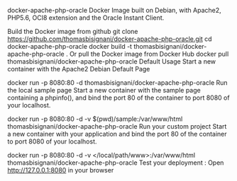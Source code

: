 docker-apache-php-oracle
Docker Image built on Debian, with Apache2, PHP5.6, OCI8 extension and the Oracle Instant Client.

Build the Docker image from github
git clone https://github.com/thomasbisignani/docker-apache-php-oracle.git
cd docker-apache-php-oracle
docker build -t thomasbisignani/docker-apache-php-oracle .
Or pull the Docker image from Docker Hub
docker pull thomasbisignani/docker-apache-php-oracle
Default Usage
Start a new container with the Apache2 Debian Default Page

docker run -p 8080:80 -d thomasbisignani/docker-apache-php-oracle
Run the local sample page
Start a new container with the sample page containing a phpinfo(), and bind the port 80 of the container to port 8080 of your localhost.

docker run -p 8080:80 -d -v $(pwd)/sample:/var/www/html thomasbisignani/docker-apache-php-oracle
Run your custom project
Start a new container with your application and bind the port 80 of the container to port 8080 of your localhost.

docker run -p 8080:80 -d -v </local/path/www>:/var/www/html thomasbisignani/docker-apache-php-oracle
Test your deployment :
Open http://127.0.0.1:8080 in your browser
